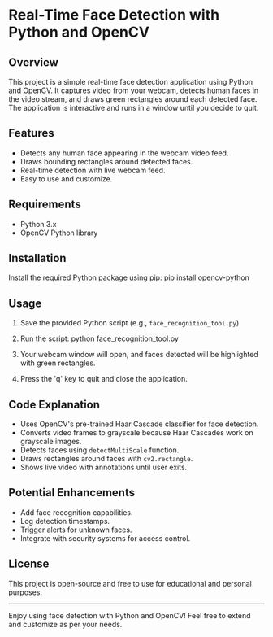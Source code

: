 # Real-Time Face Detection with Python and OpenCV

## Overview
This project is a simple real-time face detection application using Python and OpenCV. It captures video from your webcam, detects human faces in the video stream, and draws green rectangles around each detected face. The application is interactive and runs in a window until you decide to quit.

## Features
- Detects any human face appearing in the webcam video feed.
- Draws bounding rectangles around detected faces.
- Real-time detection with live webcam feed.
- Easy to use and customize.

## Requirements
- Python 3.x
- OpenCV Python library

## Installation
Install the required Python package using pip:
pip install opencv-python

## Usage
1. Save the provided Python script (e.g., `face_recognition_tool.py`).
2. Run the script: python face_recognition_tool.py


3. Your webcam window will open, and faces detected will be highlighted with green rectangles.
4. Press the 'q' key to quit and close the application.

## Code Explanation
- Uses OpenCV's pre-trained Haar Cascade classifier for face detection.
- Converts video frames to grayscale because Haar Cascades work on grayscale images.
- Detects faces using `detectMultiScale` function.
- Draws rectangles around faces with `cv2.rectangle`.
- Shows live video with annotations until user exits.

## Potential Enhancements
- Add face recognition capabilities.
- Log detection timestamps.
- Trigger alerts for unknown faces.
- Integrate with security systems for access control.

## License
This project is open-source and free to use for educational and personal purposes.

---

Enjoy using face detection with Python and OpenCV! Feel free to extend and customize as per your needs.

